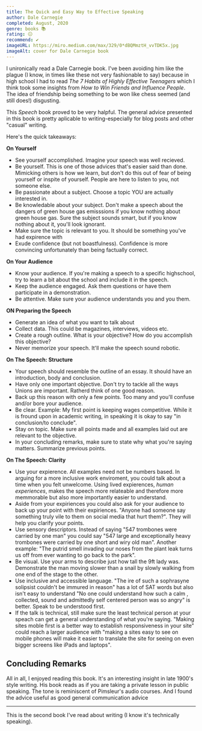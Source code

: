 ```yaml
---
title: The Quick and Easy Way to Effective Speaking 
author: Dale Carnegie
completed: August, 2020
genre: books 📚
rating: 😐
recommend: ✔️
imageURL: https://miro.medium.com/max/329/0*dBQMmztH_vvTDK5x.jpg
imageAlt: cover for Dale Carnegie book
---
```


I unironically read a Dale Carnegie book. I've been avoiding him like the plague (I know, in times like these not very fashionable to say) because in high school I had to read *The 7 Habits of Highly Effective Teenagers* which I think took some insights from *How to Win Friends and Influence People*. The idea of friendship  being something to be won like chess seemed (and still does!) disgusting. 

This *Speech* book proved to be very halpful. The general advice presented in this book is pretty aplicable to writing-especially for blog posts and other "casual" writing.

Here's the quick takeaways:

**On Yourself** 

* See yourself accomplished. Imagine your speech was well recieved.
* Be yourself. This is one of those advices that's easier said than done. Mimicking others is how we learn, but don't do this out of fear of being yourself or inspite of yourself. People are here to listen to you, not someone else.
* Be passionate about a subject. Choose a topic YOU are actually interested in. 
* Be knowledable about your subject. Don't make a speech about the dangers of green house gas emisssions if you know nothing about green house gas. Sure the subject sounds smart, but if you know nothing about it, you'll look ignorant.
* Make sure the topic is relevant to you. It should be something you've had expirence with
* Exude confidence (but not boastfulness). Confidence is more convincing unfortunately than being factually correct. 

**On Your Audience**

* Know your audience. If you're making a speech to a specific highschool, try to learn a bit about the school and include it in the speech.
* Keep the audience engaged. Ask them questions or have them participate in a demonstration.
* Be attentive. Make sure your audience understands you and you them.

**ON Preparing the Speech**

* Generate an idea of what you want to talk about
* Collect data. This could be magazines, interviews, videos etc.
* Create a rough outline. What is your objective? How do you accomplish this objective?
* Never memorize your speech. It'll make the speech sound robotic.

**On The Speech: Structure**

* Your speech should resemble the outline of an essay. It should have an introduction, body and conclusion.
* Have only one important objective. Don't try to tackle all the ways Unions are important. Ratherd think of one good reason.
* Back up this reason with only a few points. Too many and you'll confuse and/or bore your audience.
* Be clear. Example: My first point is keeping wages competitive. While it is fround upon in academic writing, in speaking it is okay to say "in conclusion/to conclude".
* Stay on topic. Make sure all points made and all examples laid out are relevant to the objective.
* In your concluding remarks, make sure to state why what you're saying matters. Summarize previous points.

**On The Speech: Clarity**

* Use your expierence. All examples need not be numbers based. In arguing for a more inclusive work enviroment, you could talk about a time when you felt unwelcome. Using lived expierences, *human experiences*, makes the speech more relateable and therefore more memmorable but also more importantly easier to understand.
* Aside from your expiriences you could also ask for your audience to back up your point with their expiriences. "Anyone had someone say something truly vile to them on social media that hurt them?". They will help you clarify your points.
* Use sensory descriptors. Instead of saying "547 trombones were carried by one man" you could say "547 large and exceptionally heavy trombones were carried by one short and wiry old man". Another example: "The putrid smell invading our noses from the plant leak turns us off from ever wanting to go back to the park".
* Be visual. Use your arms to describe just how tall the 9ft lady was. Demonstrate the man moving slower than a snail by slowly walking from one end of the stage to the other.
* Use inclusive and accessible language. "The ire of such a sophrasyne solipsist couldn't be immured in reason" has a lot of SAT words but also isn't easy to understand "No one could understand how such a calm , collected, sound and admittedly self centered person was so angry" is better. Speak to be understood first.
* If the talk is technical, still make sure the least technical person at your speach can get a general understanding of what you're saying. "Making sites moble first is a better way to establish responsiveness in your site" could reach a larger audience with "making a sites easy to see on mobile phones will make it easier to translate the site for seeing on even bigger screens like iPads and laptops". 

## Concluding Remarks

All in all, I enjoyed reading this book. It's an interesting insight in late 1900's style writing. His book reads as if you are taking a private lesson in public speaking. The tone is reminiscent of Pimsleur's audio courses. And I found the advice useful as good general communication advice
___
This is the second book I've read about writing (I know it's technically speaking).
